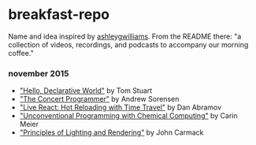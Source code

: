 # breakfast-repo

Name and idea inspired by [ashleygwilliams](https://github.com/ashleygwilliams/breakfast-repo). From the README there: "a collection of videos, recordings, and podcasts to accompany our morning coffee."

### november 2015

- ["Hello, Declarative World"](http://www.infoq.com/presentations/declarative-programming) by Tom Stuart
- ["The Concert Programmer"](https://www.youtube.com/watch?v=yY1FSsUV-8c) by Andrew Sorensen
- ["Live React: Hot Reloading with Time Travel"](https://www.youtube.com/watch?v=xsSnOQynTHs) by Dan Abramov
- ["Unconventional Programming with Chemical Computing"](https://www.youtube.com/watch?v=cHoYNStQOEc) by Carin Meier
- ["Principles of Lighting and Rendering"](https://www.youtube.com/watch?v=IyUgHPs86XM) by John Carmack
